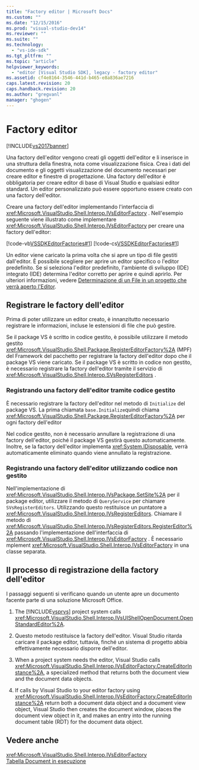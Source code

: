```yaml
---
title: "Factory editor | Microsoft Docs"
ms.custom: ""
ms.date: "12/15/2016"
ms.prod: "visual-studio-dev14"
ms.reviewer: ""
ms.suite: ""
ms.technology: 
  - "vs-ide-sdk"
ms.tgt_pltfrm: ""
ms.topic: "article"
helpviewer_keywords: 
  - "editor [Visual Studio SDK], legacy - factory editor"
ms.assetid: cf4e8164-3546-441d-b465-e8a836ae7216
caps.latest.revision: 20
caps.handback.revision: 20
ms.author: "gregvanl"
manager: "ghogen"
---
```

# Factory editor
[!INCLUDE[vs2017banner](../code-quality/includes/vs2017banner.md)]

Una factory dell'editor vengono creati gli oggetti dell'editor e li inserisce in una struttura della finestra, nota come visualizzazione fisica.  Crea i dati del documento e gli oggetti visualizzazione del documento necessari per creare editor e finestre di progettazione.  Una factory dell'editor è obbligatoria per creare editor di base di Visual Studio e qualsiasi editor standard.  Un editor personalizzato può essere opportuno essere creato con una factory dell'editor.  
  
 Creare una factory dell'editor implementando l'interfaccia di <xref:Microsoft.VisualStudio.Shell.Interop.IVsEditorFactory> .  Nell'esempio seguente viene illustrato come implementare <xref:Microsoft.VisualStudio.Shell.Interop.IVsEditorFactory> per creare una factory dell'editor:  
  
 [!code-vb[VSSDKEditorFactories#1](../extensibility/codesnippet/VisualBasic/editor-factories_1.vb)]
 [!code-cs[VSSDKEditorFactories#1](../extensibility/codesnippet/CSharp/editor-factories_1.cs)]  
  
 Un editor viene caricato la prima volta che si apre un tipo di file gestiti dall'editor.  È possibile scegliere per aprire un editor specifico o l'editor predefinito.  Se si seleziona l'editor predefinito, l'ambiente di sviluppo \(IDE\) integrato \(IDE\) determina l'editor corretto per aprire e quindi aprirlo.  Per ulteriori informazioni, vedere [Determinazione di un File in un progetto che verrà aperto l'Editor](../extensibility/internals/determining-which-editor-opens-a-file-in-a-project.md).  
  
## Registrare le factory dell'editor  
 Prima di poter utilizzare un editor creato, è innanzitutto necessario registrare le informazioni, incluse le estensioni di file che può gestire.  
  
 Se il package VS è scritto in codice gestito, è possibile utilizzare il metodo gestito <xref:Microsoft.VisualStudio.Shell.Package.RegisterEditorFactory%2A> \(MPF\) del Framework del pacchetto per registrare la factory dell'editor dopo che il package VS viene caricato.  Se il package VS è scritto in codice non gestito, è necessario registrare la factory dell'editor tramite il servizio di <xref:Microsoft.VisualStudio.Shell.Interop.SVsRegisterEditors> .  
  
### Registrando una factory dell'editor tramite codice gestito  
 È necessario registrare la factory dell'editor nel metodo di `Initialize` del package VS.  La prima chiamata `base.Initialize`quindi chiama <xref:Microsoft.VisualStudio.Shell.Package.RegisterEditorFactory%2A> per ogni factory dell'editor  
  
 Nel codice gestito, non è necessario annullare la registrazione di una factory dell'editor, poiché il package VS gestirà questo automaticamente.  Inoltre, se la factory dell'editor implementa <xref:System.IDisposable>, verrà automaticamente eliminato quando viene annullato la registrazione.  
  
### Registrando una factory dell'editor utilizzando codice non gestito  
 Nell'implementazione di <xref:Microsoft.VisualStudio.Shell.Interop.IVsPackage.SetSite%2A> per il package editor, utilizzare il metodo di `QueryService` per chiamare `SVsRegisterEditors`.  Utilizzando questo restituisce un puntatore a <xref:Microsoft.VisualStudio.Shell.Interop.IVsRegisterEditors>.  Chiamare il metodo di <xref:Microsoft.VisualStudio.Shell.Interop.IVsRegisterEditors.RegisterEditor%2A> passando l'implementazione dell'interfaccia di <xref:Microsoft.VisualStudio.Shell.Interop.IVsEditorFactory> .  È necessario mplement <xref:Microsoft.VisualStudio.Shell.Interop.IVsEditorFactory> in una classe separata.  
  
## Il processo di registrazione della factory dell'editor  
 I passaggi seguenti si verificano quando un utente apre un documento facente parte di una soluzione Microsoft Office.  
  
1.  The [!INCLUDE[vsprvs](../code-quality/includes/vsprvs_md.md)] project system calls <xref:Microsoft.VisualStudio.Shell.Interop.IVsUIShellOpenDocument.OpenStandardEditor%2A>.  
  
2.  Questo metodo restituisce la factory dell'editor.  Visual Studio ritarda caricare il package editor, tuttavia, finché un sistema di progetto abbia effettivamente necessario disporre dell'editor.  
  
3.  When a project system needs the editor, Visual Studio calls <xref:Microsoft.VisualStudio.Shell.Interop.IVsEditorFactory.CreateEditorInstance%2A>, a specialized method that returns both the document view and the document data objects.  
  
4.  If calls by Visual Studio to your editor factory using <xref:Microsoft.VisualStudio.Shell.Interop.IVsEditorFactory.CreateEditorInstance%2A> return both a document data object and a document view object, Visual Studio then creates the document window, places the document view object in it, and makes an entry into the running document table \(RDT\) for the document data object.  
  
## Vedere anche  
 <xref:Microsoft.VisualStudio.Shell.Interop.IVsEditorFactory>   
 [Tabella Document in esecuzione](../extensibility/internals/running-document-table.md)